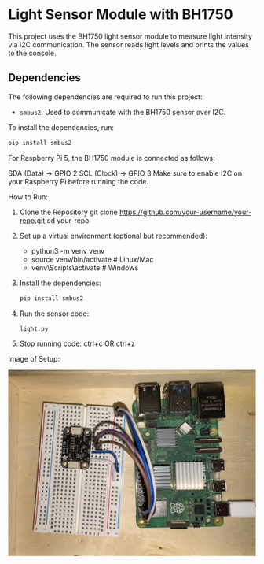# Light Sensor Module with BH1750

This project uses the BH1750 light sensor module to measure light intensity via I2C communication. The sensor reads light levels and prints the values to the console.

## Dependencies

The following dependencies are required to run this project:

- `smbus2`: Used to communicate with the BH1750 sensor over I2C.

To install the dependencies, run:
```bash
pip install smbus2

```

For Raspberry Pi 5, the BH1750 module is connected as follows:

SDA (Data) -> GPIO 2
SCL (Clock) -> GPIO 3
Make sure to enable I2C on your Raspberry Pi before running the code.

How to Run:

1. Clone the Repository
    git clone https://github.com/your-username/your-repo.git
    cd your-repo

2. Set up a virtual environment (optional but recommended):
    - python3 -m venv venv
    - source venv/bin/activate  # Linux/Mac
    - venv\Scripts\activate     # Windows

3. Install the dependencies:
    ```bash
    pip install smbus2
    ```

4. Run the sensor code:
    ```bash
    light.py
    ```

5. Stop running code:
    ctrl+c OR ctrl+z


Image of Setup:

![Image Description](images/Module_Setup.jpg)

